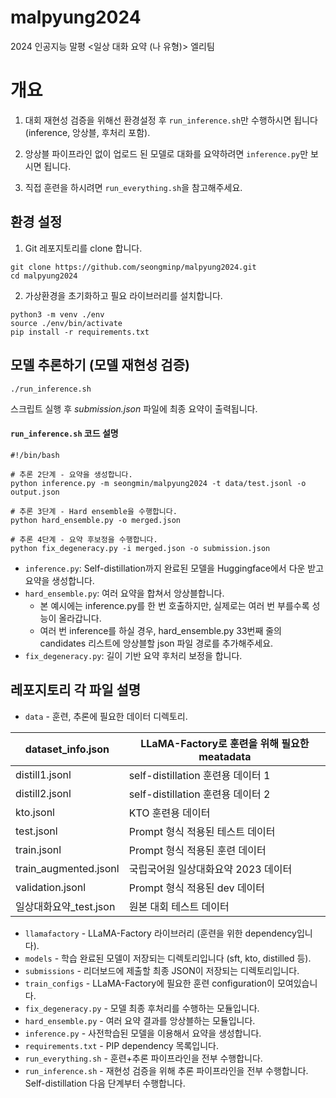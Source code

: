 # malpyung2024
2024 인공지능 말평 &lt;일상 대화 요약 (나 유형)> 엘리팀

# 개요

1. 대회 재현성 검증을 위해선 환경설정 후 `run_inference.sh`만 수행하시면 됩니다 (inference, 앙상블, 후처리 포함).

2. 앙상블 파이프라인 없이 업로드 된 모델로 대화를 요약하려면 `inference.py`만 보시면 됩니다.

3. 직접 훈련을 하시려면 `run_everything.sh`을 참고해주세요.


## 환경 설정
1. Git 레포지토리를 clone 합니다.
```
git clone https://github.com/seongminp/malpyung2024.git
cd malpyung2024
```
2. 가상환경을 초기화하고 필요 라이브러리를 설치합니다.
```
python3 -m venv ./env
source ./env/bin/activate
pip install -r requirements.txt
```

## 모델 추론하기 (모델 재현성 검증)
```
./run_inference.sh
```
스크립트 실행 후 *submission.json* 파일에 최종 요약이 출력됩니다.

#### `run_inference.sh` 코드 설명
```
#!/bin/bash

# 추론 2단계 - 요약을 생성합니다.
python inference.py -m seongmin/malpyung2024 -t data/test.jsonl -o output.json

# 추론 3단계 - Hard ensemble을 수행합니다.
python hard_ensemble.py -o merged.json

# 추론 4단계 - 요약 후보정을 수행합니다.
python fix_degeneracy.py -i merged.json -o submission.json
```
- `inference.py`: Self-distillation까지 완료된 모델을 Huggingface에서 다운  받고 요약을 생성합니다.
- `hard_ensemble.py`: 여러 요약을 합쳐서 앙상블합니다. 
  - 본 예시에는 inference.py를 한 번 호출하지만, 실제로는 여러 번 부를수록 성능이 올라갑니다. 
  - 여러 번 inference를 하실 경우, hard_ensemble.py 33번째 줄의 candidates 리스트에 앙상블할 json 파일 경로를 추가해주세요.
- `fix_degeneracy.py`: 길이 기반 요약 후처리 보정을 합니다.

## 레포지토리 각 파일 설명

- `data` - 훈련, 추론에 필요한 데이터 디렉토리.
  
| dataset_info.json      	| LLaMA-Factory로 훈련을 위해 필요한 meatadata 	|
|------------------------	|----------------------------------------------	|
| distill1.jsonl         	| self-distillation 훈련용 데이터 1            	|
| distill2.jsonl         	| self-distillation 훈련용 데이터 2            	|
| kto.jsonl              	| KTO 훈련용 데이터                            	|
| test.jsonl             	| Prompt 형식 적용된 테스트 데이터             	|
| train.jsonl            	| Prompt 형식 적용된 훈련 데이터               	|
| train_augmented.jsonl  	| 국립국어원 일상대화요약 2023 데이터          	|
| validation.jsonl       	| Prompt 형식 적용된 dev 데이터                	|
| 일상대화요약_test.json 	| 원본 대회 테스트 데이터                      	|


- `llamafactory` - LLaMA-Factory 라이브러리 (훈련을 위한 dependency입니다).
- `models` - 학습 완료된 모델이 저장되는 디렉토리입니다 (sft, kto, distilled 등).
- `submissions` - 리더보드에 제출할 최종 JSON이 저장되는 디렉토리입니다.
- `train_configs` - LLaMA-Factory에 필요한 훈련 configuration이 모여있습니다.
- `fix_degeneracy.py` - 모델 최종 후처리를 수행하는 모듈입니다.
- `hard_ensemble.py` - 여러 요약 결과를 앙상블하는 모듈입니다.
- `inference.py` - 사전학습된 모델을 이용해서 요약을 생성합니다. 
- `requirements.txt` - PIP dependency 목록입니다.
- `run_everything.sh` - 훈련+추론 파이프라인을 전부 수행합니다.
- `run_inference.sh` - 재현성 검증을 위해 추론 파이프라인을 전부 수행합니다. Self-distillation 다음 단계부터 수행합니다.
